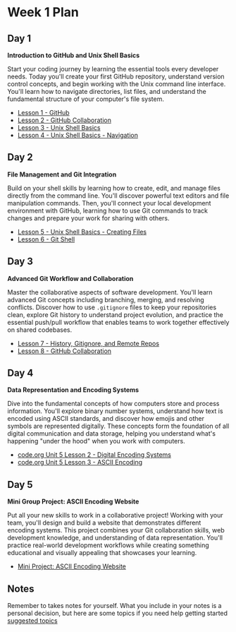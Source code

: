 # Week 1 Plan

## Day 1

**Introduction to GitHub and Unix Shell Basics**

Start your coding journey by learning the essential tools every developer needs. Today you'll create your first GitHub repository, understand version control concepts, and begin working with the Unix command line interface. You'll learn how to navigate directories, list files, and understand the fundamental structure of your computer's file system.

* [Lesson 1 - GitHub](./lesson-1-github-repo-intro/github-repo-lv1.md)
* [Lesson 2 - GitHub Collaboration](./lesson-2-github-collaboration/)
* [Lesson 3 - Unix Shell Basics](./lesson-3-unix-shell-basics-pwd-ls/)
* [Lesson 4 - Unix Shell Basics - Navigation](./lesson-4-unix-shell-basics-navigation/)

## Day 2

**File Management and Git Integration**

Build on your shell skills by learning how to create, edit, and manage files directly from the command line. You'll discover powerful text editors and file manipulation commands. Then, you'll connect your local development environment with GitHub, learning how to use Git commands to track changes and prepare your work for sharing with others.

* [Lesson 5 - Unix Shell Basics - Creating Files](./lesson-5-unix-sheet-basics-creating-files/)
* [Lesson 6 - Git Shell](./lesson-6-github-shell/)

## Day 3

**Advanced Git Workflow and Collaboration**

Master the collaborative aspects of software development. You'll learn advanced Git concepts including branching, merging, and resolving conflicts. Discover how to use `.gitignore` files to keep your repositories clean, explore Git history to understand project evolution, and practice the essential push/pull workflow that enables teams to work together effectively on shared codebases.

* [Lesson 7 - History, Gitignore, and Remote Repos](./lesson-7-github-advanced/)
* [Lesson 8 - GitHub Collaboration](./lesson-8-github-collaboration/)

## Day 4

**Data Representation and Encoding Systems**

Dive into the fundamental concepts of how computers store and process information. You'll explore binary number systems, understand how text is encoded using ASCII standards, and discover how emojis and other symbols are represented digitally. These concepts form the foundation of all digital communication and data storage, helping you understand what's happening "under the hood" when you work with computers.

* [code.org Unit 5 Lesson 2 - Digital Encoding Systems](./lesson-code-org-u5-2-emoji-code/)
* [code.org Unit 5 Lesson 3 - ASCII Encoding](./lesson-code-org-u5-3-ascii/)

## Day 5

**Mini Group Project: ASCII Encoding Website**

Put all your new skills to work in a collaborative project! Working with your team, you'll design and build a website that demonstrates different encoding systems. This project combines your Git collaboration skills, web development knowledge, and understanding of data representation. You'll practice real-world development workflows while creating something educational and visually appealing that showcases your learning.

* [Mini Project: ASCII Encoding Website](./lesson-code-org-u5-3-mini-project/)

## Notes

Remember to takes notes for yourself. What you include in your notes is a personal decision, but here are some topics if you need help getting started [suggested topics](./YOUR-NOTES.md)